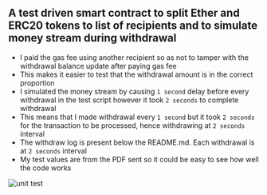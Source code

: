 ## A test driven smart contract to split Ether and ERC20 tokens to list of recipients and to simulate money stream during withdrawal


* I paid the gas fee using another recipient so as not to tamper with the withdrawal balance update after paying gas fee
* This makes it easier to test that the withdrawal amount is in the correct proportion
* I simulated the money stream by causing `1 second` delay before every withdrawal in the test script however it took `2 seconds` to complete withdrawal
* This means that I made withdrawal every `1 second` but it took `2 seconds` for the transaction to be processed, hence withdrawing at `2 seconds` interval
* The withdraw log is present below the README.md. Each withdrawal is at `2 seconds` interval
* My test values are from the PDF sent so it could be easy to see how well the code works


![unit test](./liquality_smart_contract_unit_test.png)